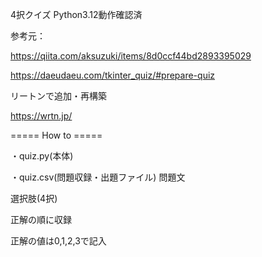 4択クイズ Python3.12動作確認済

参考元：

https://qiita.com/aksuzuki/items/8d0ccf44bd2893395029

https://daeudaeu.com/tkinter_quiz/#prepare-quiz


リートンで追加・再構築

https://wrtn.jp/


===== How to =====

・quiz.py(本体)

・quiz.csv(問題収録・出題ファイル)
  問題文

  選択肢(4択)
  
  正解の順に収録
  
  正解の値は0,1,2,3で記入
